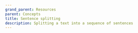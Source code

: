 ```yaml
---
grand_parent: Resources
parent: Concepts
title: Sentence splitting
description: Splitting a text into a sequence of sentences
---
```

